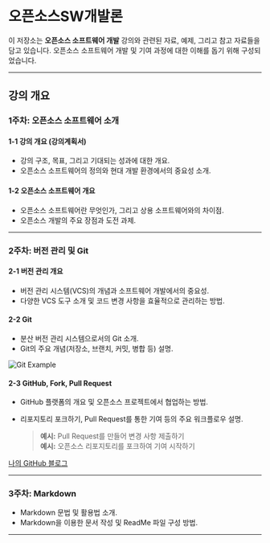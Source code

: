 # **오픈소스SW개발론**

이 저장소는 **오픈소스 소프트웨어 개발** 강의와 관련된 자료, 예제, 그리고 참고 자료들을 담고 있습니다. 오픈소스 소프트웨어 개발 및 기여 과정에 대한 이해를 돕기 위해 구성되었습니다.

---

## **강의 개요**

### **1주차: 오픈소스 소프트웨어 소개**

#### **1-1 강의 개요 (강의계획서)**
- 강의 구조, 목표, 그리고 기대되는 성과에 대한 개요.
- 오픈소스 소프트웨어의 정의와 현대 개발 환경에서의 중요성 소개.

#### **1-2 오픈소스 소프트웨어 개요**
- 오픈소스 소프트웨어란 무엇인가, 그리고 상용 소프트웨어와의 차이점.
- 오픈소스 개발의 주요 장점과 도전 과제.

---

### **2주차: 버전 관리 및 Git**

#### **2-1 버전 관리 개요**
- 버전 관리 시스템(VCS)의 개념과 소프트웨어 개발에서의 중요성.
- 다양한 VCS 도구 소개 및 코드 변경 사항을 효율적으로 관리하는 방법.

#### **2-2 Git**
- 분산 버전 관리 시스템으로서의 Git 소개.
- Git의 주요 개념(저장소, 브랜치, 커밋, 병합 등) 설명.

![Git Example](https://encrypted-tbn0.gstatic.com/images?q=tbn:ANd9GcRylBLPbcQ2F_nNvLTHq-_1LmqlUmeLM-d__g&s)

#### **2-3 GitHub, Fork, Pull Request**
- GitHub 플랫폼의 개요 및 오픈소스 프로젝트에서 협업하는 방법.
- 리포지토리 포크하기, Pull Request를 통한 기여 등의 주요 워크플로우 설명.
  
  > **예시:** Pull Request를 만들어 변경 사항 제출하기  
  > **예시:** 오픈소스 리포지토리를 포크하여 기여 시작하기

[나의 GitHub 블로그](https://github.com/kkanuseobin)

---

### **3주차: Markdown**

- Markdown 문법 및 활용법 소개.
- Markdown을 이용한 문서 작성 및 ReadMe 파일 구성 방법.

---

